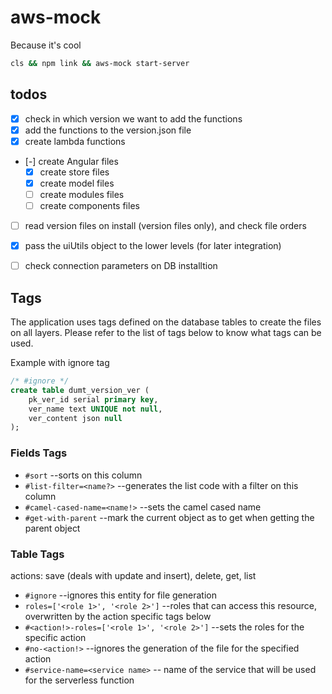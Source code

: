 # aws-mock

Because it's cool

```sh
cls && npm link && aws-mock start-server
```
## todos

- [x] check in which version we want to add the functions
- [x] add the functions to the version.json file
- [x] create lambda functions
- [-] create Angular files
  - [x] create store files
  - [x] create model files
  - [ ] create modules files
  - [ ] create components files
- [ ] read version files on install (version files only), and check file orders
- [x] pass the uiUtils object to the lower levels (for later integration)
- [ ] check connection parameters on DB installtion


## Tags

The application uses tags defined on the database tables to create the files on all layers. Please refer to the list of tags below to know what tags can be used.

Example with ignore tag

```sql
/* #ignore */
create table dumt_version_ver (
    pk_ver_id serial primary key,
    ver_name text UNIQUE not null,
    ver_content json null
);
```

### Fields Tags

- `#sort` --sorts on this column
- `#list-filter=<name?>` --generates the list code with a filter on this column
- `#camel-cased-name=<name!>` --sets the camel cased name
- `#get-with-parent` --mark the current object as to get when getting the parent object

### Table Tags

actions: save (deals with update and insert), delete, get, list

- `#ignore` --ignores this entity for file generation
- `roles=['<role 1>', '<role 2>']` --roles that can access this resource, overwritten by the action specific tags below
- `#<action!>-roles=['<role 1>', '<role 2>']` --sets the roles for the specific action
- `#no-<action!>` --ignores the generation of the file for the specified action
- `#service-name=<service name>` -- name of the service that will be used for the serverless function